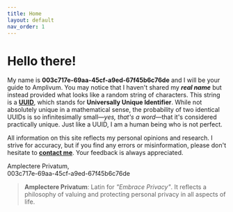 ```yaml
---
title: Home
layout: default
nav_order: 1
---
```

<h1>Hello there!</h1>

My name is **003c717e-69aa-45cf-a9ed-67f45b6c76de** and I will be your guide to Amplivum.
You may notice that I haven't shared my ***real name*** but instead provided what looks like a random string of characters.
This string is a [**UUID**](https://en.wikipedia.org/wiki/Universally_unique_identifier), which stands for **Universally Unique Identifier**.
While not absolutely unique in a mathematical sense, the probability of two identical UUIDs is so infinitesimally small&mdash;*yes, that's a word*&mdash;that it's considered practically unique.
Just like a UUID, I am a human being who is not perfect.

All information on this site reflects my personal opinions and research. I strive for accuracy, but if you find any errors or misinformation, please don't hesitate to
[**contact me**](/contact/). Your feedback is always appreciated.

Amplectere Privatum,<br>
003c717e-69aa-45cf-a9ed-67f45b6c76de

> **Amplectere Privatum**: Latin for *"Embrace Privacy"*. It reflects a philosophy of valuing and protecting personal privacy in all aspects of life.
